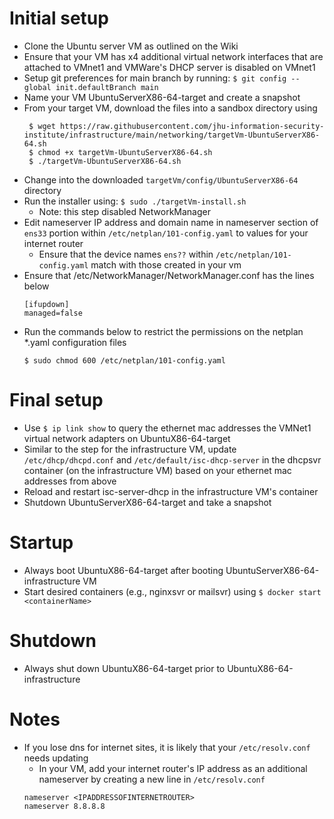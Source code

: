 # Initial setup
* Clone the Ubuntu server VM as outlined on the Wiki
* Ensure that your VM has x4 additional virtual network interfaces that are attached to VMnet1 and VMWare's DHCP server is disabled on VMnet1
* Setup git preferences for main branch by running: `$ git config --global init.defaultBranch main`
* Name your VM UbuntuServerX86-64-target and create a snapshot
* From your target VM, download the files into a sandbox directory using
   ```
    $ wget https://raw.githubusercontent.com/jhu-information-security-institute/infrastructure/main/networking/targetVm-UbuntuServerX86-64.sh
    $ chmod +x targetVm-UbuntuServerX86-64.sh
    $ ./targetVm-UbuntuServerX86-64.sh
    ```
* Change into the downloaded `targetVm/config/UbuntuServerX86-64` directory
* Run the installer using: `$ sudo ./targetVm-install.sh`
    * Note: this step disabled NetworkManager
* Edit nameserver IP address and domain name in nameserver section of `ens33` portion within `/etc/netplan/101-config.yaml` to values for your internet router
  * Ensure that the device names `ens??` within `/etc/netplan/101-config.yaml` match with those created in your vm
* Ensure that /etc/NetworkManager/NetworkManager.conf has the lines below
    ```
    [ifupdown]
    managed=false
    ```
* Run the commands below to restrict the permissions on the netplan *.yaml configuration files
  ```
  $ sudo chmod 600 /etc/netplan/101-config.yaml
  ```
  
# Final setup
* Use `$ ip link show` to query the ethernet mac addresses the VMNet1 virtual network adapters on UbuntuX86-64-target
* Similar to the step for the infrastructure VM, update `/etc/dhcp/dhcpd.conf` and `/etc/default/isc-dhcp-server` in the dhcpsvr container (on the infrastructure VM) based on your ethernet mac addresses from above
* Reload and restart isc-server-dhcp in the infrastructure VM's container
* Shutdown UbuntuServerX86-64-target and take a snapshot

# Startup
* Always boot UbuntuX86-64-target after booting UbuntuServerX86-64-infrastructure VM
* Start desired containers (e.g., nginxsvr or mailsvr) using `$ docker start <containerName>`

# Shutdown
* Always shut down UbuntuX86-64-target prior to UbuntuX86-64-infrastructure
    
# Notes
* If you lose dns for internet sites, it is likely that your `/etc/resolv.conf` needs updating
  * In your VM, add your internet router's IP address as an additional nameserver by creating a new line in `/etc/resolv.conf`
  ```
  nameserver <IPADDRESSOFINTERNETROUTER>
  nameserver 8.8.8.8
  ```
